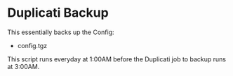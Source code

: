 # Duplicati Backup

This essentially backs up the Config:

- config.tgz

This script runs everyday at 1:00AM before the Duplicati job to backup runs at 3:00AM.
